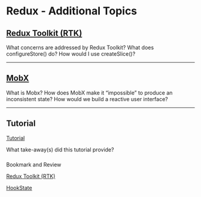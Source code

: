 # Redux - Additional Topics

## [Redux Toolkit (RTK)](https://redux-toolkit.js.org/introduction/getting-started)

What concerns are addressed by Redux Toolkit?
What does configureStore() do?
How would I use createSlice()?

---

## [MobX](https://mobx.js.org/getting-started.html)

What is Mobx?
How does MobX make it “impossible” to produce an inconsistent state?
How would we build a reactive user interface?

---

## Tutorial

[Tutorial](https://redux-toolkit.js.org/tutorials/intermediate-tutorial)

What take-away(s) did this tutorial provide?

###

Bookmark and Review

[Redux Toolkit (RTK)](https://redux-toolkit.js.org/)

[HookState](https://hookstate.js.org/)

